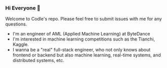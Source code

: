 ### Hi Everyone 👋


Welcome to Codle's repo. Please feel free to submit issues with me for any questions.

- I'm an engineer of AML (Applied Machine Learning) at ByteDance
- I'm interested in machine learning competitions such as the Tianchi, Kaggle.
- I wanna be a "real" full-stack engineer, who not only knows about frontend or backend but also machine learning, real-time systems, and distributed systems, etc. 
